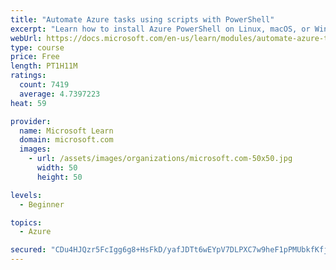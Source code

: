 ```yaml
---
title: "Automate Azure tasks using scripts with PowerShell"
excerpt: "Learn how to install Azure PowerShell on Linux, macOS, or Windows and then connect to Azure and manage your resources."
webUrl: https://docs.microsoft.com/en-us/learn/modules/automate-azure-tasks-with-powershell/
type: course
price: Free
length: PT1H11M
ratings:
  count: 7419
  average: 4.7397223
heat: 59

provider:
  name: Microsoft Learn
  domain: microsoft.com
  images:
    - url: /assets/images/organizations/microsoft.com-50x50.jpg
      width: 50
      height: 50

levels:
  - Beginner

topics:
  - Azure

secured: "CDu4HJQzr5FcIgg6g8+HsFkD/yafJDTt6wEYpV7DLPXC7w9heF1pPMUbkfKfjMY4MU75rGKmekN13BjljoCsqIOPyaGMegBP2+OzbFdVD4VzSSvXzUDlovI0kRLgXtwbGNzLb7J8llDn67OTslwPtK6QmOSF8SrKt5RcO6VjqRfiRiB1EYWHm7TxZkx5BaDqSvX+rqW7J7DvQw8LZQVZuzEaYYAmuiDUgvgo+4vtBj+yc0e1abIAKxVE3npQ6mhUycMWqhn2L5PK4/JIFwvs9rYijdZaqvI9EqtNaqZgsorfAIvpywaNCxYP+87ZJ7wnZpCRMLS7Nrw+OxuLNZnYkKPyz+WveT4ie600D9WNAwH7m9utznMapmQKmcbih65h9dIsb/ycDvT1VkUBKMeGQUt4OgkudexXS6C7wCqkgDM=;n2dqPIlZsgv/XMT2NYHXTQ=="
---
```


